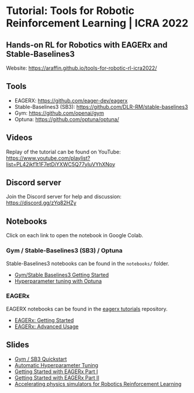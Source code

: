 # Tutorial: Tools for Robotic Reinforcement Learning | ICRA 2022
## Hands-on RL for Robotics with EAGERx and Stable-Baselines3


Website: https://araffin.github.io/tools-for-robotic-rl-icra2022/

## Tools

- EAGERX: https://github.com/eager-dev/eagerx
- Stable-Baselines3 (SB3): https://github.com/DLR-RM/stable-baselines3
- Gym: https://github.com/openai/gym
- Optuna: https://github.com/optuna/optuna/

## Videos

Replay of the tutorial can be found on YouTube:
https://www.youtube.com/playlist?list=PL42jkf1t1F7etDiYXWC5Q77yIuVYhXNoy

## Discord server

Join the Discord server for help and discussion: https://discord.gg/zYq82HZy

## Notebooks

Click on each link to open the notebook in Google Colab.

### Gym / Stable-Baselines3 (SB3) / Optuna

Stable-Baselines3 notebooks can be found in the `notebooks/` folder.

- [Gym/Stable Baselines3 Getting Started](https://colab.research.google.com/github/araffin/tools-for-robotic-rl-icra2022/blob/main/notebooks/icra_hands_on_sb3.ipynb)
- [Hyperparameter tuning with Optuna](https://colab.research.google.com/github/araffin/tools-for-robotic-rl-icra2022/blob/main/notebooks/optuna_lab.ipynb)


### EAGERx

EAGERX notebooks can be found in the [eagerx tutorials](https://github.com/eager-dev/eagerx_tutorials) repository.


- [EAGERx: Getting Started](https://colab.research.google.com/github/eager-dev/eagerx_tutorials/blob/master/tutorials/icra/getting_started.ipynb)
- [EAGERx: Advanced Usage](https://colab.research.google.com/github/eager-dev/eagerx_tutorials/blob/master/tutorials/icra/advanced_usage.ipynb)

<!--
Exercise instructions can be found here: https://araffin.github.io/tools-for-robotic-rl-icra2022/notebooks/eagerx_exercises.html -->


## Slides

- [Gym / SB3 Quickstart](https://araffin.github.io/slides/icra22-gym-sb3-quickstart/)
- [Automatic Hyperparameter Tuning](https://araffin.github.io/slides/icra22-hyperparam-opt/)
- [Getting Started with EAGERx Part I](https://docs.google.com/presentation/d/1Q66oV7YYFght82h-Poe56tKL27h7fuvC/edit#slide=id.p1)
- [Getting Started with EAGERx Part II](https://docs.google.com/presentation/d/18GMTxdoVaPjU3OoZCLNX7yKXsXGz1Sx-/edit#slide=id.p1)
- [Accelerating physics simulators for Robotics Reinforcement Learning](https://drive.google.com/file/d/19ImRxp8SfbTLtMDdFwYY__DH7txqlDd0/view)
